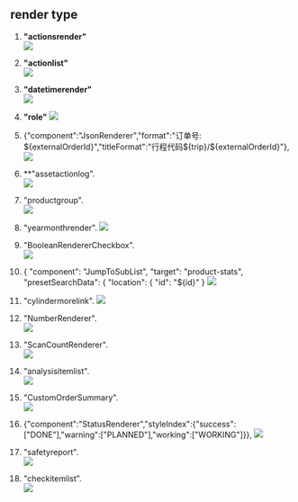 
## render type #

1. **"actionsrender"**  
![](images/actionsrender.png)

2. **"actionlist"**  
![](images/actionlist.png)

3. **"datetimerender"**  
![](images/datetimerender.png)

4. **"role"** 
![](images/role.png)

5. {"component":"JsonRenderer","format":"订单号: ${externalOrderId}","titleFormat":"行程代码${trip}/${externalOrderId}"},  
![](images/special-JsonRender.png)

6. **"assetactionlog".  
![](images/assetactionlog.png)

7. "productgroup".  
![](images/productgroup.png)

8. "yearmonthrender". 
![](images/productgroup.png)

9. "BooleanRendererCheckbox".  
![](images/BooleanRendererCheckbox.png)

10.  {
                "component": "JumpToSubList",
                "target": "product-stats",
                "presetSearchData": {
                  "location": {
                    "id": "${id}"
                  }
![](images/special-JumpToSubList.png)
                  

11. "cylindermorelink". 
![](images/cylindermorelink.png)

12. "NumberRenderer".  
![](images/NumberRenderer.png)

13. "ScanCountRenderer".  
![](images/ScanCountRenderer.png)

14. "analysisitemlist".  
![](images/analysisitemlist.png)

15. "CustomOrderSummary".  
![](images/CustomOrderSummary.png)


16. {"component":"StatusRenderer","styleIndex":{"success":["DONE"],"warning":["PLANNED"],"working":["WORKING"]}},
![](images/special-StatusRenderer.png)

17. "safetyreport".  
![](images/safetyreport.png)

18. "checkitemlist".  
![](images/checkitemlist.png)

